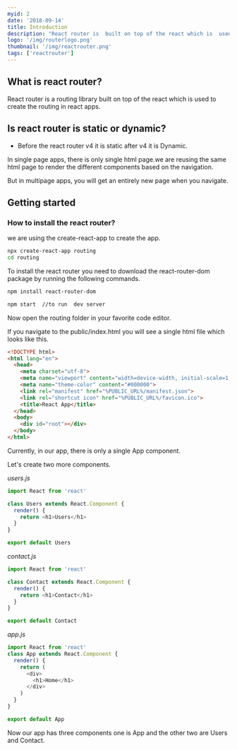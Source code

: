 ```yaml
---
myid: 2
date: '2018-09-14'
title: Introduction
description: "React router is  built on top of the react which is  used to create routing in react apps because by using only react library you don't get the routing functionality in your app"
logo: '/img/routerlogo.png'
thumbnail: '/img/reactrouter.png'
tags: ['reactrouter']
---
```


## What is react router?

React router is a routing library built on top of the react which is used to create the routing in react apps.

## Is react router is static or dynamic?

- Before the react router v4 it is static after v4 it is Dynamic.

In single page apps, there is only single html page.we are reusing the same html page to render the different components based on the navigation.

But in multipage apps, you will get an entirely new page when you navigate.

## Getting started

### How to install the react router?

we are using the create-react-app to create the app.

```bash
npx create-react-app routing
cd routing
```

To install the react router you need to download the react-router-dom package by running the following commands.

```bash
npm install react-router-dom
```

```bash
npm start  //to run  dev server
```

Now open the routing folder in your favorite code editor.

If you navigate to the public/index.html you will see a single html file which looks like this.

```html
<!DOCTYPE html>
<html lang="en">
  <head>
    <meta charset="utf-8">
    <meta name="viewport" content="width=device-width, initial-scale=1, shrink-to-fit=no">
    <meta name="theme-color" content="#000000">
    <link rel="manifest" href="%PUBLIC_URL%/manifest.json">
    <link rel="shortcut icon" href="%PUBLIC_URL%/favicon.ico">
    <title>React App</title>
  </head>
  <body>
    <div id="root"></div>
  </body>
</html>
```

Currently, in our app, there is only a single App component.

Let's create two more components.

_users.js_

```javascript
import React from 'react'

class Users extends React.Component {
  render() {
    return <h1>Users</h1>
  }
}

export default Users
```

_contact.js_

```javascript
import React from 'react'

class Contact extends React.Component {
  render() {
    return <h1>Contact</h1>
  }
}

export default Contact
```

_app.js_

```javascript
import React from 'react'
class App extends React.Component {
  render() {
    return (
      <div>
        <h1>Home</h1>
      </div>
    )
  }
}

export default App
```

Now our app has three components one is App and the other two are Users and Contact.
